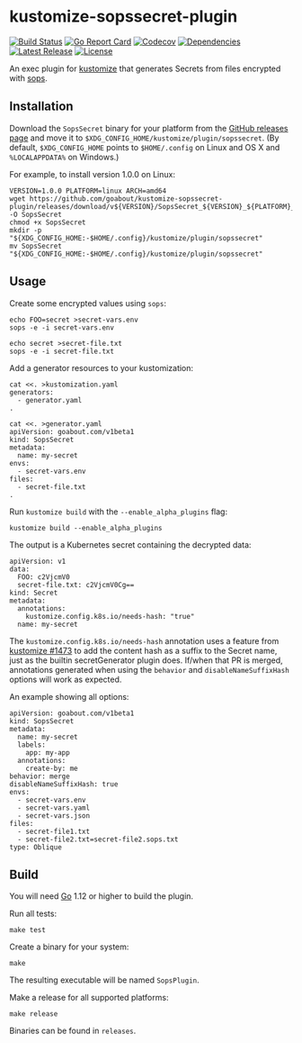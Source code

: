 # kustomize-sopssecret-plugin

[![Build Status](https://travis-ci.org/goabout/kustomize-sopssecret-plugin.svg?branch=master)](https://travis-ci.org/goabout/kustomize-sopssecret-plugin)
[![Go Report Card](https://goreportcard.com/badge/github.com/goabout/kustomize-sopssecret-plugin)](https://goreportcard.com/report/github.com/goabout/kustomize-sopssecret-plugin)
[![Codecov](https://img.shields.io/codecov/c/github/goabout/kustomize-sopssecret-plugin)](https://codecov.io/gh/goabout/kustomize-sopssecret-plugin)
[![Dependencies](https://img.shields.io/librariesio/github/goabout/kustomize-sopssecret-plugin)](https://libraries.io/github/goabout/kustomize-sopssecret-plugin)
[![Latest Release](https://img.shields.io/github/v/release/goabout/kustomize-sopssecret-plugin?sort=semver)](https://github.com/goabout/kustomize-sopssecret-plugin/releases/latest)
[![License](https://img.shields.io/github/license/goabout/kustomize-sopssecret-plugin)](https://github.com/goabout/kustomize-sopssecret-plugin/LICENSE)

An exec plugin for [kustomize](https://github.com/kubernetes-sigs/kustomize)
that generates Secrets from files encrypted with [sops](https://github.com/mozilla/sops).


## Installation

Download the `SopsSecret` binary for your platform from the
[GitHub releases page](https://github.com/goabout/kustomize-sopssecret-plugin/releases) and
move it to `$XDG_CONFIG_HOME/kustomize/plugin/sopssecret`. (By default,
`$XDG_CONFIG_HOME` points to `$HOME/.config` on Linux and OS X and `%LOCALAPPDATA%` on Windows.)

For example, to install version 1.0.0 on Linux:

    VERSION=1.0.0 PLATFORM=linux ARCH=amd64
    wget https://github.com/goabout/kustomize-sopssecret-plugin/releases/download/v${VERSION}/SopsSecret_${VERSION}_${PLATFORM}_${ARCH} -O SopsSecret
    chmod +x SopsSecret
    mkdir -p "${XDG_CONFIG_HOME:-$HOME/.config}/kustomize/plugin/sopssecret"
    mv SopsSecret "${XDG_CONFIG_HOME:-$HOME/.config}/kustomize/plugin/sopssecret"


## Usage

Create some encrypted values using `sops`:

    echo FOO=secret >secret-vars.env
    sops -e -i secret-vars.env
    
    echo secret >secret-file.txt
    sops -e -i secret-file.txt

Add a generator resources to your kustomization:

    cat <<. >kustomization.yaml
    generators:
      - generator.yaml
    .

    cat <<. >generator.yaml
    apiVersion: goabout.com/v1beta1
    kind: SopsSecret
    metadata:
      name: my-secret
    envs:
      - secret-vars.env
    files:
      - secret-file.txt
    .
      
Run `kustomize build` with the `--enable_alpha_plugins` flag:

    kustomize build --enable_alpha_plugins
    
The output is a Kubernetes secret containing the decrypted data:

    apiVersion: v1
    data:
      FOO: c2VjcmV0
      secret-file.txt: c2VjcmV0Cg==
    kind: Secret
    metadata:
      annotations:
        kustomize.config.k8s.io/needs-hash: "true"
      name: my-secret

The `kustomize.config.k8s.io/needs-hash` annotation uses a feature from
[kustomize #1473](https://github.com/kubernetes-sigs/kustomize/pull/1473) to add the content
hash as a suffix to the Secret name, just as the builtin secretGenerator plugin does.
If/when that PR is merged, annotations generated when using the `behavior` and
`disableNameSuffixHash` options will work as expected.

An example showing all options:

    apiVersion: goabout.com/v1beta1
    kind: SopsSecret
    metadata:
      name: my-secret
      labels:
        app: my-app
      annotations:
        create-by: me
    behavior: merge
    disableNameSuffixHash: true
    envs:
      - secret-vars.env
      - secret-vars.yaml
      - secret-vars.json
    files:
      - secret-file1.txt
      - secret-file2.txt=secret-file2.sops.txt
    type: Oblique


## Build

You will need [Go](https://golang.org) 1.12 or higher to build the plugin.

Run all tests:

    make test

Create a binary for your system:

    make
    
The resulting executable will be named `SopsPlugin`.

Make a release for all supported platforms:

    make release
    
Binaries can be found in `releases`.
